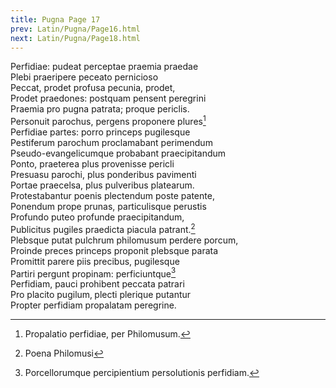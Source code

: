 ```yaml
---
title: Pugna Page 17
prev: Latin/Pugna/Page16.html
next: Latin/Pugna/Page18.html
---
```

Perfidiae: pudeat perceptae praemia praedae   
Plebi praeripere peceato pernicioso   
Peccat, prodet profusa pecunia, prodet,   
Prodet praedones: postquam pensent peregrini   
Praemia pro pugna patrata; proque periclis.   
Personuit parochus, pergens proponere plures[^1]   
Perfidiae partes: porro princeps pugilesque   
Pestiferum parochum proclamabant perimendum   
Pseudo-evangelicumque probabant praecipitandum   
Ponto, praeterea plus provenisse pericli   
Presuasu parochi, plus ponderibus pavimenti   
Portae praecelsa, plus pulveribus platearum.   
Protestabantur poenis plectendum poste patente,   
Ponendum prope prunas, particulisque perustis   
Profundo puteo profunde praecipitandum,   
Publicitus pugiles praedicta piacula patrant.[^2]   
Plebsque putat pulchrum philomusum perdere porcum,   
Proinde preces princeps proponit plebsque parata   
Promittit parere piis precibus, pugilesque   
Partiri pergunt propinam: perficiuntque[^3]   
Perfidiam, pauci prohibent peccata patrari   
Pro placito pugilum‚ plecti plerique putantur   
Propter perfidiam propalatam peregrine.   

[^1]: Propalatio perfidiae, per Philomusum.
[^2]: Poena Philomusi
[^3]: Porcellorumque percipientium persolutionis perfidiam.
